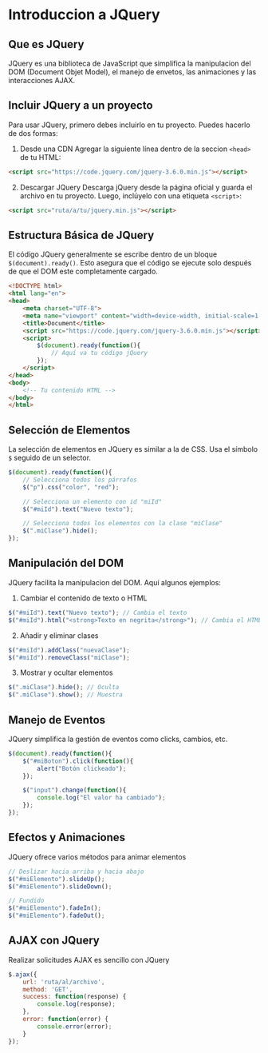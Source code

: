 # Introduccion a JQuery
 

## Que es JQuery
JQuery es una biblioteca de JavaScript que simplifica la manipulacion del DOM (Document Objet Model), el manejo de envetos, las animaciones y las interacciones AJAX.

## Incluir JQuery a un proyecto

Para usar JQuery, primero debes incluirlo en tu proyecto. Puedes hacerlo de dos formas:

1. Desde una CDN
Agregar la siguiente línea dentro de la seccion `<head>` de tu HTML:

```html
<script src="https://code.jquery.com/jquery-3.6.0.min.js"></script>
```

2. Descargar JQuery
Descarga jQuery desde la página oficial y guarda el archivo en tu proyecto. Luego, inclúyelo con una etiqueta `<script>`:

```html
<script src="ruta/a/tu/jquery.min.js"></script>
```

## Estructura Básica de JQuery

El código JQuery generalmente se escribe dentro de un bloque `$(document).ready()`. Esto asegura que el código se ejecute solo después de que el DOM este completamente cargado.

```html
<!DOCTYPE html>
<html lang="en">
<head>
    <meta charset="UTF-8">
    <meta name="viewport" content="width=device-width, initial-scale=1.0">
    <title>Document</title>
    <script src="https://code.jquery.com/jquery-3.6.0.min.js"></script>
    <script>
        $(document).ready(function(){
            // Aquí va tu código jQuery
        });
    </script>
</head>
<body>
    <!-- Tu contenido HTML -->
</body>
</html>
```

## Selección de Elementos
La selección de elementos en JQuery es similar a la de CSS. Usa el símbolo `$` seguido de un selector.

```js
$(document).ready(function(){
    // Selecciona todos los párrafos
    $("p").css("color", "red");

    // Selecciona un elemento con id "miId"
    $("#miId").text("Nuevo texto");

    // Selecciona todos los elementos con la clase "miClase"
    $(".miClase").hide();
});
```

## Manipulación del DOM
JQuery facilita la manipulacion del DOM. Aquí algunos ejemplos:

1. Cambiar el contenido de texto o HTML
```js
$("#miId").text("Nuevo texto"); // Cambia el texto
$("#miId").html("<strong>Texto en negrita</strong>"); // Cambia el HTML
```

2. Añadir y eliminar clases
```js
$("#miId").addClass("nuevaClase");
$("#miId").removeClass("miClase");
```

3. Mostrar y ocultar elementos
```js
$(".miClase").hide(); // Oculta
$(".miClase").show(); // Muestra
```

## Manejo de Eventos

JQuery simplifica la gestión de eventos como clicks, cambios, etc.

```js
$(document).ready(function(){
    $("#miBoton").click(function(){
        alert("Botón clickeado");
    });

    $("input").change(function(){
        console.log("El valor ha cambiado");
    });
});
```

## Efectos y Animaciones
JQuery ofrece varios métodos para animar elementos

```js
// Deslizar hacia arriba y hacia abajo
$("#miElemento").slideUp();
$("#miElemento").slideDown();

// Fundido
$("#miElemento").fadeIn();
$("#miElemento").fadeOut();
```

## AJAX con JQuery
Realizar solicitudes AJAX es sencillo con JQuery
```js
$.ajax({
    url: 'ruta/al/archivo',
    method: 'GET',
    success: function(response) {
        console.log(response);
    },
    error: function(error) {
        console.error(error);
    }
});
```